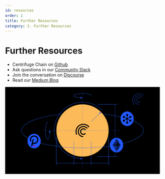 ```yaml
---
id: resources
order: 1
title: Further Resources
category: 3. Further Resources
---
```


# Further Resources

* Centrifuge Chain on [Github](https://github.com/centrifuge/centrifuge-chain)
* Ask questions in our [Community Slack](https://centrifuge.io/slack)
* Join the conversation on [Discourse](https://discourse.centrifuge.io)
* Read our [Medium Blog](https://medium.com/centrifuge)

![](../../../src/images/chain/cent-chain-graphic.png)
